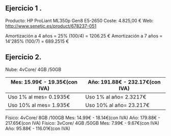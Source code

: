Ejercicio 1 .
-------
Producto: HP ProLiant ML350p Gen8 E5-2650 
Coste: 4.825,00 € 
Web: http://www.senetic.es/product/678237-051

Amortización a 4 años = 25% (100/4) = 1206.25 €
Amortización a 7 años = 14'285% (100/7) = 689.2515 €


Ejercicio 2.
------
Nube: 4vCore/ 4GB /50GB

|**Mes**: 15.99€ - 19.35€(con IVA)|**Año**: 191.88€ - 232.17€(con IVA)|
|-----------------------|-----------------------|
|Uso 1% al mes= 0.1935€ | Uso 1% al año= 2.3217€|	
|Uso 10% al mes= 1.935€ | Uso 10% al año= 23.217€|	


Físico: 4vCore/ 8GB /100GB
	Mes: 14.99€ - 18.14€(con IVA)	Año: 179.88€ - 217.65€(con IVA)
Físico: 3vCore/ 4GB /50GB
	Mes: 7.99€ - 9.67€(con IVA)	Año: 95.88€ - 116.01€(con IVA)
